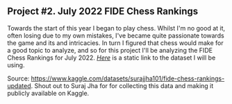 ## Project #2. July 2022 FIDE Chess Rankings

Towards the start of this year I began to play chess. Whilst I'm no good at it, often losing due to my own mistakes, I've became quite passionate towards the game and its and intricacies. In turn I figured that chess would make for a good topic to analyze, and so for this project I'll be analyzing the FIDE Chess Rankings for July 2022. [*Here*](https://github.com/robertjspencer/robertjspencer.github.io/files/9365533/Chess.FIDE.Rankings.csv) is a static link to the dataset I will be using.

Source: https://www.kaggle.com/datasets/surajjha101/fide-chess-rankings-updated. Shout out to Suraj Jha for for collecting this data and making it publicly available on Kaggle.

